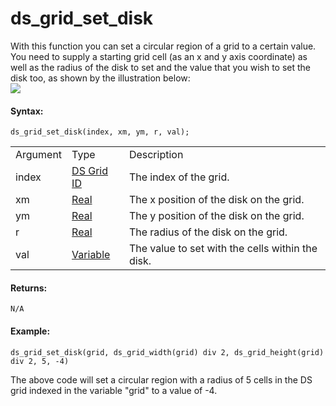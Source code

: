 # ds_grid_set_disk

With this function you can set a circular region of a grid to a certain
value. You need to supply a starting grid cell (as an x and y axis
coordinate) as well as the radius of the disk to set and the value that
you wish to set the disk too, as shown by the illustration below:  
![](https://gms.magecorn.com/Manual/assets/Images/Scripting_Reference/GML/Reference/Data_Structures/ds_grid_set_disk.png)  

#### Syntax:

``` gml
ds_grid_set_disk(index, xm, ym, r, val);
```

|          |                                                                                                             |                                                  |
|----------|-------------------------------------------------------------------------------------------------------------|--------------------------------------------------|
| Argument | Type                                                                                                        | Description                                      |
| index    |  [DS Grid ID](../../../../../GameMaker_Language/GML_Reference/Data_Structures/DS_Grids/ds_grid_create)  | The index of the grid.                           |
| xm       |  [Real](../../../../../GameMaker_Language/GML_Overview/Data_Types)                                      | The x position of the disk on the grid.          |
| ym       |  [Real](../../../../../GameMaker_Language/GML_Overview/Data_Types)                                      | The y position of the disk on the grid.          |
| r        |  [Real](../../../../../GameMaker_Language/GML_Overview/Data_Types)                                      | The radius of the disk on the grid.              |
| val      |  [Variable](../../../../../GameMaker_Language/GML_Overview/Data_Types#variable)                         | The value to set with the cells within the disk. |

#### Returns:

``` gml
N/A
```

#### Example:

``` gml
ds_grid_set_disk(grid, ds_grid_width(grid) div 2, ds_grid_height(grid) div 2, 5, -4)
```

The above code will set a circular region with a radius of 5 cells in
the DS grid indexed in the variable "grid" to a value of -4.
